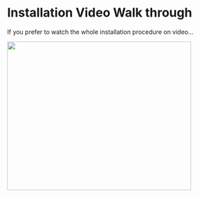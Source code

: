 # Installation Video Walk through #
If you prefer to watch the whole installation procedure on video...

<a href='http://www.youtube.com/watch?feature=player_embedded&v=EM_5fh6XA1M' target='_blank'><img src='http://img.youtube.com/vi/EM_5fh6XA1M/0.jpg' width='425' height=344 /></a>